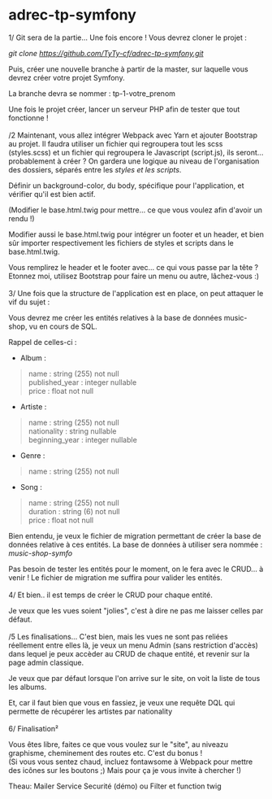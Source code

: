 # adrec-tp-symfony

1/ Git sera de la partie... Une fois encore ! Vous devrez cloner le projet :

*git clone https://github.com/TyTy-cf/adrec-tp-symfony.git*

Puis, créer une nouvelle branche à partir de la master, sur laquelle vous devrez créer votre projet Symfony.

La branche devra se nommer : tp-1-votre_prenom

Une fois le projet créer, lancer un serveur PHP afin de tester que tout fonctionne !
<br>
<br>
/2 Maintenant, vous allez intégrer Webpack avec Yarn et ajouter Bootstrap au projet.
Il faudra utiliser un fichier qui regroupera tout les scss (styles.scss) et un fichier qui regroupera le Javascript (script.js), ils seront... probablement à créer ?
On gardera une logique au niveau de l'organisation des dossiers, séparés entre les *styles et les scripts*.

Définir un background-color, du body, spécifique pour l'application, et vérifier qu'il est bien actif.

(Modifier le base.html.twig pour mettre... ce que vous voulez afin d'avoir un rendu !)

Modifier aussi le base.html.twig pour intégrer un footer et un header, et bien sûr importer respectivement les fichiers de styles et scripts dans le base.html.twig.

Vous remplirez le header et le footer avec... ce qui vous passe par la tête ? Etonnez moi, utilisez Bootstrap pour faire un menu ou autre, lâchez-vous :)
<br>
<br>
3/ Une fois que la structure de l'application est en place, on peut attaquer le vif du sujet :

Vous devrez me créer les entités relatives à la base de données music-shop, vu en cours de SQL.

Rappel de celles-ci :
- Album :
> name : string (255) not null<br>
> published_year : integer nullable<br>
> price : float not null

- Artiste :
> name : string (255) not null<br>
> nationality : string nullable<br>
> beginning_year : integer nullable

- Genre :
> name : string (255) not null

- Song :
> name : string (255) not null<br>
> duration : string (6) not null<br>
> price : float not null

Bien entendu, je veux le fichier de migration permettant de créer la base de données relative à ces entités. La base de données à utiliser sera nommée : *music-shop-symfo*

Pas besoin de tester les entités pour le moment, on le fera avec le CRUD... à venir ! Le fichier de migration me suffira pour valider les entités.
<br>
<br>
4/ Et bien.. il est temps de créer le CRUD pour chaque entité.

Je veux que les vues soient "jolies", c'est à dire ne pas me laisser celles par défaut.
<br>
<br>
/5 Les finalisations...
C'est bien, mais les vues ne sont pas reliées réellement entre elles là, je veux un menu Admin (sans restriction d'accès) dans lequel je peux accèder au CRUD de chaque entité, et revenir sur la page admin classique.

Je veux que par défaut lorsque l'on arrive sur le site, on voit la liste de tous les albums.

Et, car il faut bien que vous en fassiez, je veux une requête DQL qui permette de récupérer les artistes par nationality
<br>
<br>
6/ Finalisation²

Vous êtes libre, faites ce que vous voulez sur le "site", au niveazu graphisme, cheminement des routes etc.
C'est du bonus !
<br>
(Si vous vous sentez chaud, incluez fontawsome à Webpack pour mettre des icônes sur les boutons ;) Mais pour ça je vous invite à chercher !)

Theau:
    Mailer
    Service
    Securité (démo) ou Filter et function twig

